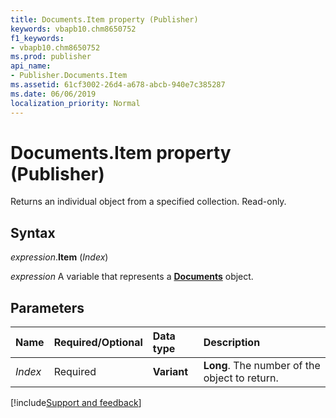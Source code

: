 ```yaml
---
title: Documents.Item property (Publisher)
keywords: vbapb10.chm8650752
f1_keywords:
- vbapb10.chm8650752
ms.prod: publisher
api_name:
- Publisher.Documents.Item
ms.assetid: 61cf3002-26d4-a678-abcb-940e7c385287
ms.date: 06/06/2019
localization_priority: Normal
---
```



# Documents.Item property (Publisher)

Returns an individual object from a specified collection. Read-only.


## Syntax

_expression_.**Item** (_Index_)

_expression_ A variable that represents a **[Documents](Publisher.Documents.md)** object.


## Parameters

|Name|Required/Optional|Data type|Description|
|:-----|:-----|:-----|:-----|
|_Index_|Required| **Variant**| **Long**. The number of the object to return.|

[!include[Support and feedback](~/includes/feedback-boilerplate.md)]